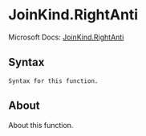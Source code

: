 ---
---

# JoinKind.RightAnti

Microsoft Docs: [JoinKind.RightAnti](https://docs.microsoft.com/en-us/powerquery-m/joinkind-rightanti)

## Syntax

```powerquery-m
Syntax for this function.
```

## About

About this function.

